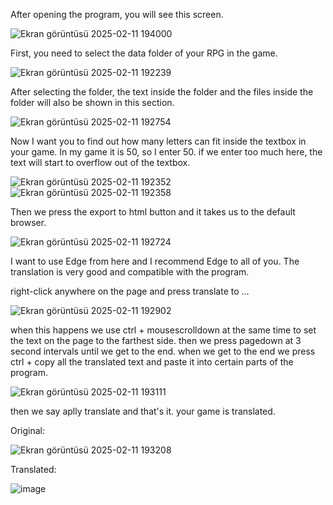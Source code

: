 After opening the program, you will see this screen.

![Ekran görüntüsü 2025-02-11 194000](https://github.com/user-attachments/assets/fc49592b-ff58-46df-8ec3-5fd50ccb88ca)

First, you need to select the data folder of your RPG in the game.

![Ekran görüntüsü 2025-02-11 192239](https://github.com/user-attachments/assets/034de5e5-222c-4cc3-b7f0-a576df8a3ffc)

After selecting the folder, the text inside the folder and the files inside the folder will also be shown in this section.


![Ekran görüntüsü 2025-02-11 192754](https://github.com/user-attachments/assets/1e0ee4b8-cfee-4688-9f38-3964d84a22f8)


Now I want you to find out how many letters can fit inside the textbox in your game. In my game it is 50, so I enter 50. if we enter too much here, the text will start to overflow out of the textbox.

![Ekran görüntüsü 2025-02-11 192352](https://github.com/user-attachments/assets/7a35b6ed-b819-4205-beab-98a301a67e0a)   ![Ekran görüntüsü 2025-02-11 192358](https://github.com/user-attachments/assets/5220a528-a073-4b6c-a73b-2ecf4515ca5d)

Then we press the export to html button and it takes us to the default browser.

![Ekran görüntüsü 2025-02-11 192724](https://github.com/user-attachments/assets/c1fb1c59-ff37-4aa9-94b2-5bab1afcdba0)


I want to use Edge from here and I recommend Edge to all of you. The translation is very good and compatible with the program.

right-click anywhere on the page and press translate to ...

![Ekran görüntüsü 2025-02-11 192902](https://github.com/user-attachments/assets/b6df1888-3e85-41c8-90b1-e9f66167fddd)


when this happens we use ctrl + mousescrolldown at the same time to set the text on the page to the farthest side. then we press pagedown at 3 second intervals until we get to the end.
when we get to the end we press ctrl + copy all the translated text and paste it into certain parts of the program.


![Ekran görüntüsü 2025-02-11 193111](https://github.com/user-attachments/assets/d327bf81-1dcb-4f48-8f30-cc8ebbc4fa97)


then we say aplly translate and that's it. your game is translated.






Original:     


![Ekran görüntüsü 2025-02-11 193208](https://github.com/user-attachments/assets/f2944f79-3cf4-477c-84ee-b1d35ddd2eb7)


Translated:     


![image](https://github.com/user-attachments/assets/67aa998c-17d6-4cb3-a83e-c2e85b1443c8)


